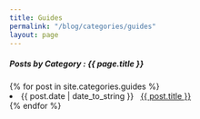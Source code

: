 ```yaml
---
title: Guides
permalink: "/blog/categories/guides"
layout: page
---
```


<h5> Posts by Category : {{ page.title }} </h5>

<div class="card">
{% for post in site.categories.guides %}
 <li class="category-posts"><span>{{ post.date | date_to_string }}</span> &nbsp; <a href="{{ post.url }}">{{ post.title }}</a></li>
{% endfor %}
</div>